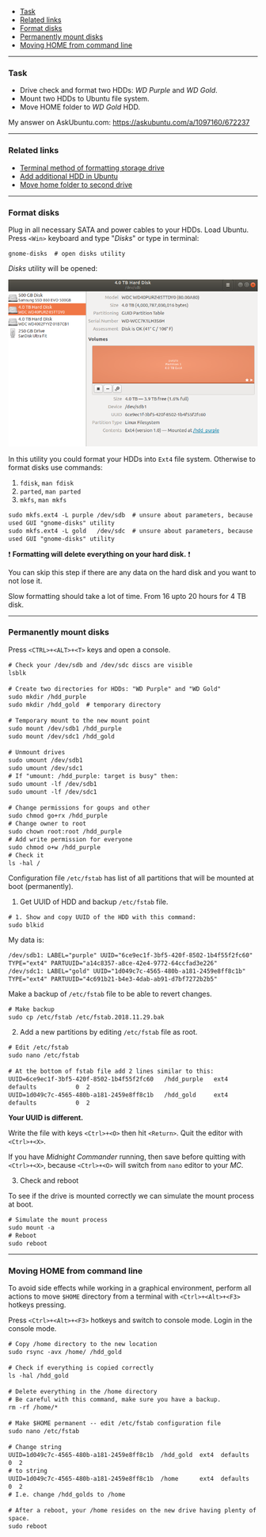    - [Task](#task)
   - [Related links](#links)
   - [Format disks](#format)
   - [Permanently mount disks](#mount)
   - [Moving HOME from command line](#home)

---
### <a name="task" />Task
   - Drive check and format two HDDs: *WD Purple* and *WD Gold*.
   - Mount two HDDs to Ubuntu file system.
   - Move HOME folder to *WD Gold* HDD.

My answer on AskUbuntu.com: https://askubuntu.com/a/1097160/672237

---
### <a name="links" />Related links
   - [Terminal method of formatting storage drive](https://askubuntu.com/a/517365/672237)
   - [Add additional HDD in Ubuntu](https://askubuntu.com/a/956516/672237)
   - [Move home folder to second drive](https://askubuntu.com/a/50539/672237)

---
### <a name="format" />Format disks

Plug in all necessary SATA and power cables to your HDDs. Load Ubuntu.
Press `<Win>` keyboard and type "*Disks*" or type in terminal:
```shell
gnome-disks  # open disks utility
```

*Disks* utility will be opened:

![Disks utility](data/2018.11.29_disks_utility.png)

In this utility you could format your HDDs into `Ext4` file system.
Otherwise to format disks use commands:
   1. `fdisk`, `man fdisk`
   2. `parted`, `man parted`
   3. `mkfs`, `man mkfs`

```shell
sudo mkfs.ext4 -L purple /dev/sdb  # unsure about parameters, because used GUI "gnome-disks" utility
sudo mkfs.ext4 -L gold   /dev/sdc  # unsure about parameters, because used GUI "gnome-disks" utility
```

:exclamation: **Formatting will delete everything on your hard disk.** :exclamation:

You can skip this step if there are any data on the hard disk
and you want to not lose it.

Slow formatting should take a lot of time. From 16 upto 20 hours for 4 TB disk.

---
### <a name="mount" />Permanently mount disks

Press `<CTRL>+<ALT>+<T>` keys and open a console.

```shell
# Check your /dev/sdb and /dev/sdc discs are visible
lsblk

# Create two directories for HDDs: "WD Purple" and "WD Gold"
sudo mkdir /hdd_purple
sudo mkdir /hdd_gold  # temporary directory

# Temporary mount to the new mount point
sudo mount /dev/sdb1 /hdd_purple
sudo mount /dev/sdc1 /hdd_gold

# Unmount drives
sudo umount /dev/sdb1
sudo umount /dev/sdc1
# If "umount: /hdd_purple: target is busy" then:
sudo umount -lf /dev/sdb1
sudo umount -lf /dev/sdc1

# Change permissions for goups and other
sudo chmod go+rx /hdd_purple
# Change owner to root
sudo chown root:root /hdd_purple
# Add write permission for everyone
sudo chmod o+w /hdd_purple
# Check it
ls -hal /
```

Configuration file `/etc/fstab` has list of all partitions
that will be mounted at boot (permanently).

   1. Get UUID of HDD and backup `/etc/fstab` file.

```shell
# 1. Show and copy UUID of the HDD with this command:
sudo blkid
```

My data is:

```shell
/dev/sdb1: LABEL="purple" UUID="6ce9ec1f-3bf5-420f-8502-1b4f55f2fc60" TYPE="ext4" PARTUUID="a14c8357-a8ce-42e4-9772-64ccfad3e226"
/dev/sdc1: LABEL="gold" UUID="1d049c7c-4565-480b-a181-2459e8ff8c1b" TYPE="ext4" PARTUUID="4c691b21-b4e3-4dab-ab91-d7bf7272b2b5"
```

Make a backup of `/etc/fstab` file to be able to revert changes.

```shell
# Make backup
sudo cp /etc/fstab /etc/fstab.2018.11.29.bak
```

   2. Add a new partitions by editing `/etc/fstab` file as root.

```shell
# Edit /etc/fstab
sudo nano /etc/fstab

# At the bottom of fstab file add 2 lines similar to this:
UUID=6ce9ec1f-3bf5-420f-8502-1b4f55f2fc60   /hdd_purple   ext4   defaults           0  2
UUID=1d049c7c-4565-480b-a181-2459e8ff8c1b   /hdd_gold     ext4   defaults           0  2
```

**Your UUID is different.**

Write the file with keys `<Ctrl>+<O>` then hit `<Return>`.
Quit the editor with `<Ctrl>+<X>`.

If you have *Midnight Commander* running, then save before quitting with
`<Ctrl>+<X>`, because `<Ctrl>+<O>` will switch from `nano` editor to your *MC*.

   3. Check and reboot

To see if the drive is mounted correctly we can simulate the mount process
at boot.

```shell
# Simulate the mount process
sudo mount -a
# Reboot
sudo reboot
```

---
### <a name="home" />Moving HOME from command line

To avoid side effects while working in a graphical environment,
perform all actions to move `$HOME` directory from a terminal with
`<Ctrl>+<Alt>+<F3>` hotkeys pressing.

Press `<Ctrl>+<Alt>+<F3>` hotkeys and switch to console mode.
Login in the console mode.

```shell
# Copy /home directory to the new location
sudo rsync -avx /home/ /hdd_gold

# Check if everything is copied correctly
ls -hal /hdd_gold

# Delete everything in the /home directory
# Be careful with this command, make sure you have a backup.
rm -rf /home/*

# Make $HOME permanent -- edit /etc/fstab configuration file
sudo nano /etc/fstab

# Change string
UUID=1d049c7c-4565-480b-a181-2459e8ff8c1b  /hdd_gold  ext4  defaults  0  2
# to string
UUID=1d049c7c-4565-480b-a181-2459e8ff8c1b  /home      ext4  defaults  0  2
# I.e. change /hdd_golds to /home

# After a reboot, your /home resides on the new drive having plenty of space.
sudo reboot
```
